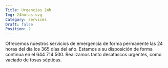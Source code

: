 ```yaml
---
Title: Urgencias 24h
Img: 24horas.svg
Category: services
Draft: false
Position: 2
---
```


Ofrecemos nuestros servicios de emergencia de forma permanente las 24 horas del día los 365 días del año. Estamos a su disposición de forma continua en el 644 714 500. Realizamos tanto desatascos urgentes, como vaciado de fosas sépticas.

